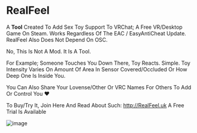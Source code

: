 # RealFeel
A **Tool** Created To Add Sex Toy Support
To VRChat; A Free VR/Desktop Game On Steam.
Works Regardless Of The EAC / EasyAntiCheat Update.
RealFeel Also Does Not Depend On OSC.

No, This Is Not A Mod. It Is A Tool.

For Example; Someone Touches You Down There,
Toy Reacts. Simple. Toy Intensity Varies On
Amount Of Area In Sensor Covered/Occluded Or How Deep One Is Inside You.

You Can Also Share Your Lovense/Other Or VRC Names
For Others To Add Or Control You ❤️

To Buy/Try It, Join Here And Read About Such: http://RealFeel.uk
A Free Trial Is Available

![image](https://github.com/PlagueVRC/RealFeel/assets/36628963/098572d0-6e33-41cf-bc6a-f153d0723067)
